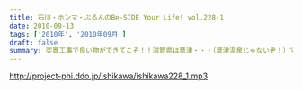 ```yaml
---
title: 石川・ホンマ・ぶるんのBe-SIDE Your Life! vol.228-1
date: 2010-09-13
tags: ['2010年', '2010年09月']
draft: false
summary: 突貫工事で良い物ができてこそ！！滋賀県は草津・・・（草津温泉じゃないぞ！）で行われる「イナズマロックフェス」に今年は石川サンがお仕事で参加！さらにホンマさんぶるんサンの仕事も取り付けてきたので今週末はビーサイメンバーは琵琶湖のほとりに出現するのだ！NAMAE
---
```


http://project-phi.ddo.jp/ishikawa/ishikawa228_1.mp3
